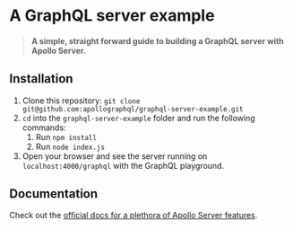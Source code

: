 # A GraphQL server example

>  #### A simple, straight forward guide to building a GraphQL server with Apollo Server.

## Installation

1. Clone this repository: `git clone git@github.com:apollographql/graphql-server-example.git`
2. `cd` into the `graphql-server-example` folder and run the following commands:
    1. Run `npm install`
    2. Run `node index.js`
3. Open your browser and see the server running on `localhost:4000/graphql` with the GraphQL playground.

## Documentation

Check out the [official docs for a plethora of Apollo Server features](https://www.apollographql.com/docs/apollo-server/v2/).
